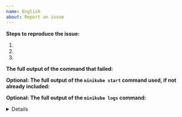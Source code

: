 ```yaml
---
name: English
about: Report an issue
---
```

**Steps to reproduce the issue:** <!-- include the "minikube start" command! -->

1.
2. 
3.

**The full output of the command that failed:** <!-- hint: "--alsologtostderr -v=1" for more logs -->



**Optional: The full output of the `minikube start` command used, if not already included:**



**Optional: The full output of the `minikube logs` command:**
<details>


</details>
